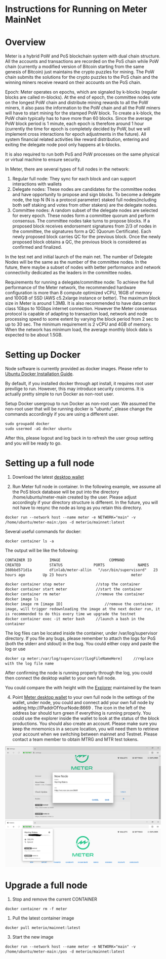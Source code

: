 # Instructions for Running on Meter MainNet

# Overview
Meter is a hybrid PoW and PoS blockchain system with dual chain structure.  All the accounts and transactions are recorded on the PoS chain while PoW chain (currently a modified version of Bitcoin starting from the same genesis of Bitcoin) just maintains the crypto puzzles for mining. The PoW chain submits the solutions for the crypto puzzles to the PoS chain and the winning miners receive reward on their accounts on the PoS chain.

Epoch:
Meter operates on epochs, which are signaled by k-blocks (regular blocks are called m-blocks).  At the end of epoch, the committee nodes vote on the longest PoW chain and distribute mining rewards to all the PoW miners, it also pass the information to the PoW chain and all the PoW miners will have to start mining for the stamped PoW block.  To create a k-block, the PoW chain typically has to have more than 60 blocks.  Since the average PoW block period is 1 minute, each epoch is therefore around 1 hour (currently the time for epoch is completely decided by PoW, but we will implement cross interactions for epoch adjustments in the future).  All system financial related activities like reward distribution, entering and exiting the delegate node pool only happens at k-blocks.

It is also required to run both PoS and PoW processes on the same physical or virtual machine to ensure security.

In Meter, there are several types of full nodes in the network:
1. Regular full node: They sync for each block and can support interactions with wallets
2. Delegate nodes: These nodes are candidates for the committee nodes and have opportunity to propose and sign blocks.  To become a delegate node, the top N (N is a protocol parameter) staked full nodes(including both self staking and votes from other stakers) are the delegate nodes.
3. Committee nodes: A random subset of the delegate nodes are selected for every epoch.  These nodes form a committee quorum and perform consensus.  The committee nodes take turns to propose blocks.  If a proposed block receives endorsement signatures from 2/3 of nodes in the committee, the signatures form a QC (Quorum Certificate).  Each newly proposed block carries QC for the previous block.  Once the newly proposed block obtains a QC, the previous block is considered as confirmed and finalized.

In the test net and initial launch of the main net.  The number of Delegate Nodes will be the same as the number of the committee nodes.  In the future, there maybe a subset of nodes with better performance and network connectivity dedicated as the leaders in the committee nodes.


Requirements for running a delegate/committee node:
To achieve the full performance of the Meter network, the recommended hardware configuration is more than 8 compute optimized vCPU, 16GB of memory and 100GB of SSD (AWS c5.2xlarge instance or better).  The maximum block size in Meter is around 1.3MB. It is also recommended to have data center class 1Gbps to 10Gbps internet connection.  However the Meter consensus protocol is capable of adapting to transaction load, network and node processing speed to some extent by varying the block period from 2 sec to up to 30 sec.  The minimum requirement is 2 vCPU and 4GB of memory. When the network has minimum load, the average monthly block data is expected to be about 1.5GB.

# Setting up Docker
Node software is currently provided as docker images.  Please refer to [Ubuntu Docker Installation Guide](https://phoenixnap.com/kb/how-to-install-docker-on-ubuntu-18-04).

By default, if you installed docker through apt install, it requires root user previlige to run.  However, this may introduce security concerns. It is actually pretty simple to run Docker as non-root user.

Setup Docker usergroup to run Docker as non-root user.  We assumed the non-root user that will be running docker is "ubuntu", please change the commands accordingly if you are using a different user.
```
sudo groupadd docker
sudo usermod -aG docker ubuntu
```
After this, please logout and log back in to refresh the user group setting and you will be ready to go.

# Setting up a full node

1. Download the latest [desktop wallet](https://www.meter.io/wallets/)

2. Run Meter full node in container.  In the following example, we assume all the PoS block database will be put into the directory /home/ubuntu/meter-main created by the user.  Please adjust accordingly if your directory structure is different.  In the future, you will not have to resync the node as long as you retain this directory.

```
docker run --network host --name meter -e NETWORK="main" -v /home/ubuntu/meter-main:/pos -d meterio/mainnet:latest
```

Several useful commands for docker:

```
docker container ls -a

```
The output will be like the following:
```
CONTAINER ID        IMAGE                      COMMAND                  CREATED             STATUS              PORTS               NAMES
260bbd571d1a        dfinlab/meter-allin   "/usr/bin/supervisord"   23 hours ago        Up 23 hours                             meter
```
```
docker container stop meter              //stop the container
docker container start meter             //start the container
docker container rm meter                //remove the container
docker image ls
docker image rm [image ID]                   //remove the container image, will trigger redownloading the image at the next docker run, it is recommended to do this every time we upgrade the testnet
docker container exec -it meter bash     //launch a bash in the container
```

The log files can be located inside the container, under /var/log/supervisor directory.  If you file any bugs, please remember to attach the logs for PoS (both the stderr and stdout) in the bug. You could either copy and paste the log or use
```
docker cp meter:/var/log/supervisor/[LogFileNameHere]     //replace with the log file name
```

After confirming the node is running properly through the log, you could then connect the desktop wallet to your own full node.

You could compare the with height with the [Explorer](http://scan.meter.io) maintained by the team

4. Point [Meter desktop wallet](https://meter.io/developers) to your own full node
In the settings of the wallet, under node, you could and connect add your own full node by adding http://IPaddrOfYourNode:8669 .  The icon in the left of the address bar should turn green if everything is running properly.  You could use the explorer inside the wallet to look at the status of the block productions. You should also create an account.  Please make sure you keep the mnemonics in a secure location, you will need them to retrieve your account when we switching between mainnet and Testnet.  Please contact a team member to obtain MTRG and MTR test tokens.

![Adding Your Node in Wallet Settings](./addnode.png)
![Connecting to Your Node](./connectnode.png)

# Upgrade a full node

1. Stop and remove the current CONTAINER
```
docker container rm -f meter
```
1. Pull the latest container image
```
docker pull meterio/mainnet:latest
```
3. Start the new image

```
docker run --network host --name meter -e NETWORK="main" -v /home/ubuntu/meter-main:/pos -d meterio/mainnet:latest
```
